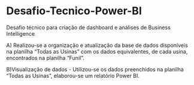 # Desafio-Tecnico-Power-BI
Desafio técnico para criação de dashboard e análises de Business Intelligence

A) Realizou-se a organização e atualização da base de dados disponíveis na planilha “Todas as Usinas” com
os dados equivalentes, de cada usina, encontrados na planilha “Funil”.

B)Visualização de dados - Utilizou-se os dados preenchidos na planilha “Todas as Usinas”, elaborou-se um
relatório Power BI.
